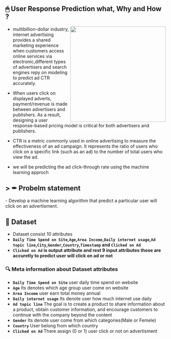 <h2> 🖱 User Response Prediction what, Why and How ?</h2>
<img align='right' src='https://miro.medium.com/max/960/1*hIPMAi6s0xF23Y8GWcPWWA.gif' style='width:300px;height;160px;'></img>

- multibillion-dollar industry, internet advertising provides a shared marketing
experience when customers access online services via electronic,different types of advertisers and search engines repy on modeling to predict ad CTR accurately.

- When users click on displayed adverts, payment/revenue is made between advertisers and publishers. As a result, designing a user response-based pricing model is critical for both advertisers and publishers.

- CTR is a metric commonly used in online advertising to measure the effectiveness of an ad campaign. It represents the ratio of users who click on a specific link (such as an ad) to the number of total users who view the ad.

- we will be predicting the ad click-through rate using the machine learning approch

<h2> > ✒ Probelm statement </h2>
- Develop a machine learning algorithm that predict a particular user will click on an advertisment.

<h2> 📂 Dataset </h2>

- Dataset consist 10 attributes
- **`Daily Time Spend on Site`,`Age`,`Area Income`,`Daily internet usage`,`Ad topic line`,`City`,`Gender`,`Country`,`Timestamp` and `Clicked on Ad`**
- **`Clicked on Ad` is output attribute and rest 9 input attributes those are accuretly to predict user will click on ad or not**

<h3> 🔍 Meta information about Dataset attributes</h3>

- **`Daily Time Spend on Site`** user daily time spend on website
- **`Age`** Its denotes which age group user come on website
- **`Area Income`** user earn total money annual
- **`Daily internet usage`** Its denote user how much internet use daily
- **`Ad topic line`** The goal is to create a product to share information about a product, obtain customer information, and encourage customers to continue with the company beyond the content
- **`Gender`** Its denote user come from which categories(Male or Femele)
- **`Country`** User belong from which country
- **`Clicked on Ad`** There assign (0 or 1) user click or not on advertisment
